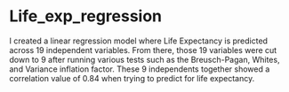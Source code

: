 # Life_exp_regression

I created a linear regression model where Life Expectancy is predicted across 19 independent variables.
From there, those 19 variables were cut down to 9 after running various tests such as the Breusch-Pagan, Whites,
and Variance inflation factor. These 9 independents together showed a correlation value of 0.84 when trying to predict for 
life expectancy.
